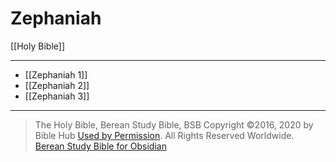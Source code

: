 # Zephaniah

[[Holy Bible]]

---

- [[Zephaniah 1]]
- [[Zephaniah 2]]
- [[Zephaniah 3]]

---

> The Holy Bible, Berean Study Bible, BSB
> Copyright &copy;2016, 2020 by Bible Hub
> [Used by Permission](https://berean.bible/terms.htm). All Rights Reserved Worldwide.
> [Berean Study Bible for Obsidian](https://github.com/gapmiss/berean-study-bible-for-obsidian)</small>

